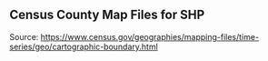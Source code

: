 ## Census County Map Files for SHP 

Source: https://www.census.gov/geographies/mapping-files/time-series/geo/cartographic-boundary.html 

